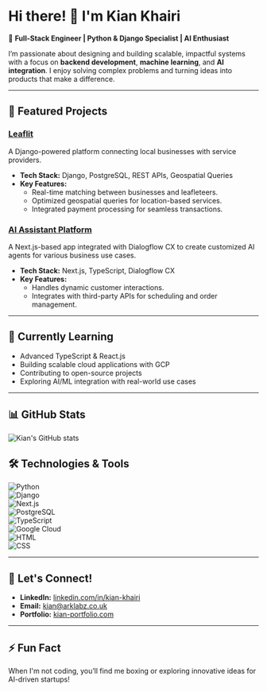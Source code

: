 # Hi there! 👋 I'm Kian Khairi  
🚀 **Full-Stack Engineer | Python & Django Specialist | AI Enthusiast**

I’m passionate about designing and building scalable, impactful systems with a focus on **backend development**, **machine learning**, and **AI integration**. I enjoy solving complex problems and turning ideas into products that make a difference.

---

## 🚀 Featured Projects  

### [**Leaflit**](https://github.com/KiansGithub/Leaflit)  
A Django-powered platform connecting local businesses with service providers.  
- **Tech Stack:** Django, PostgreSQL, REST APIs, Geospatial Queries  
- **Key Features:**  
  - Real-time matching between businesses and leafleteers.  
  - Optimized geospatial queries for location-based services.  
  - Integrated payment processing for seamless transactions.  

### [**AI Assistant Platform**](https://github.com/KiansGithub/AI-Assistant)  
A Next.js-based app integrated with Dialogflow CX to create customized AI agents for various business use cases.  
- **Tech Stack:** Next.js, TypeScript, Dialogflow CX  
- **Key Features:**  
  - Handles dynamic customer interactions.  
  - Integrates with third-party APIs for scheduling and order management.  

---

## 🌱 Currently Learning  

- Advanced TypeScript & React.js  
- Building scalable cloud applications with GCP  
- Contributing to open-source projects  
- Exploring AI/ML integration with real-world use cases  

---

## 📊 GitHub Stats  

![Kian's GitHub stats](https://github-readme-stats.vercel.app/api?username=KiansGithub&show_icons=true&theme=radical)  

## 🛠️ Technologies & Tools  

![Python](https://img.shields.io/badge/Python-3776AB?style=flat&logo=python&logoColor=white)  
![Django](https://img.shields.io/badge/Django-092E20?style=flat&logo=django&logoColor=white)  
![Next.js](https://img.shields.io/badge/Next.js-000000?style=flat&logo=next.js&logoColor=white)  
![PostgreSQL](https://img.shields.io/badge/PostgreSQL-4169E1?style=flat&logo=postgresql&logoColor=white)  
![TypeScript](https://img.shields.io/badge/TypeScript-007ACC?style=flat&logo=typescript&logoColor=white)  
![Google Cloud](https://img.shields.io/badge/Google%20Cloud-4285F4?style=flat&logo=google-cloud&logoColor=white)  
![HTML](https://img.shields.io/badge/HTML-E34F26?style=flat&logo=html5&logoColor=white)  
![CSS](https://img.shields.io/badge/CSS-1572B6?style=flat&logo=css3&logoColor=white)  

---

## 💬 Let's Connect!  

- **LinkedIn:** [linkedin.com/in/kian-khairi](https://linkedin.com/in/kian-khairi)  
- **Email:** [kian@arklabz.co.uk](mailto:kian@arklabz.co.uk)  
- **Portfolio:** [kian-portfolio.com](https://kian-portfolio.com)  

---

## ⚡ Fun Fact  
When I'm not coding, you’ll find me boxing or exploring innovative ideas for AI-driven startups!


